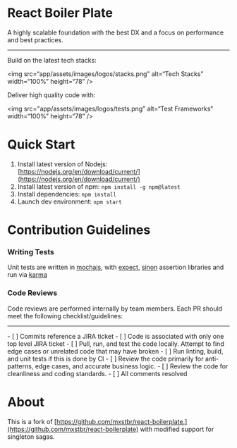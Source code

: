 # React Boiler Plate  

A highly scalable foundation with the best DX and a focus on performance and best practices.  

<hr />  

Build on the latest tech stacks:  

<img src=“app/assets/images/logos/stacks.png” alt=“Tech Stacks” width=“100%” height=“78” />  

Deliver high quality code with:  

<img src="app/assets/images/logos/tests.png” alt=“Test Frameworks“ width=“100%” height=“78” />  

# Quick Start

1. Install latest version of Nodejs: [https://nodejs.org/en/download/current/](https://nodejs.org/en/download/current/)
2. Install latest version of npm: ```npm install -g npm@latest```
3. Install dependencies: ```npm install```
4. Launch dev environment: ```npm start```

# Contribution Guidelines
### Writing Tests
Unit tests are written in [mochajs](https://mochajs.org/), with [expect](https://github.com/mjackson/expect), [sinon](http://sinonjs.org/) assertion libraries and run via [karma](https://karma-runner.github.io/1.0/index.html)

### Code Reviews
Code reviews are performed internally by team members. Each PR should meet the following checklist/guidelines:  
<hr />
- [ ] Commits reference a JIRA ticket  
- [ ] Code is associated with only one top level JIRA ticket  
- [ ] Pull, run, and test the code locally. Attempt to find edge cases or unrelated code that may have broken  
- [ ] Run linting, build, and unit tests if this is done by CI  
- [ ] Review the code primarily for anti-patterns, edge cases, and accurate business logic.  
- [ ] Review the code for cleanliness and coding standards.  
- [ ] All comments resolved  

# About

This is a fork of [https://github.com/mxstbr/react-boilerplate.](https://github.com/mxstbr/react-boilerplate) with modified support for singleton sagas.